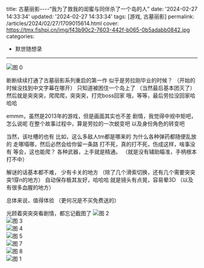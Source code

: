 title: 古墓丽影----“我为了救我的闺蜜与同伴杀了一个岛的人”
date: '2024-02-27 14:33:34'
updated: '2024-02-27 14:33:34'
tags: [游戏, 古墓丽影]
permalink: /articles/2024/02/27/1709015614.html
cover: https://tmx.fishpi.cn/img/f43b90c2-7603-442f-b065-0b5adabb0842.jpg
categories: 
- 默世随想录
---
![图 0](https://tmx.fishpi.cn/img/f43b90c2-7603-442f-b065-0b5adabb0842.jpg)  

断断续续打通了古墓丽影系列重启的第一作
似乎是劳拉刚毕业的时候？
（开始的时候没找到中文字幕在哪开）
只知道被困住一个岛上了
（当然最后基本团灭了）
然后就是突突突，爬爬爬，突突突，打完boss回家
哦，等等，最后劳拉没回家哈哈哈

emmm，虽然是2013年的游戏，但是画面其实也不差
剧情，我觉得中规中矩吧，怎么说呢
在整个故事过程中，算是劳拉的一次蜕变吧
以及身份角色的转变吧

当然，该吐槽的也有
比如，这么多敌人tm都是哪来的
为什么各种弹药都随便乱放的
走哪塌哪，然后必然会给你留一条路
打不死，真的打不死，伤成这样，啥事没有
等会，这也能爬？
各种武器，上手就是精通。
（就是没有辅助瞄准，手柄根本打不中）

解谜的话基本都不难，
少有卡关的地方
（除了几个滑索切换，还有几个需要突突突1穿n的地方）
自动保存极其友好，哈哈哈
就是镜头有点晃，容易晕3D
（以及有很多血腥的地方）

总体来说，值得体验
（更何况是不买免费送的）

光顾着突突突看剧情，都忘记截图了
![图 2](https://tmx.fishpi.cn/img/pic_1709017484779.png)  
![图 3](https://tmx.fishpi.cn/img/pic_1709017499001.png)  
![图 4](https://tmx.fishpi.cn/img/20240223131926_1.jpg)  
![图 5](https://tmx.fishpi.cn/img/pic_1709017530499.png)   
![图 7](https://tmx.fishpi.cn/img/pic_1709017552245.png)  
![图 8](https://tmx.fishpi.cn/img/pic_1709017578700.png)  
![图 1](https://tmx.fishpi.cn/img/20240223132430_1.jpg)  

